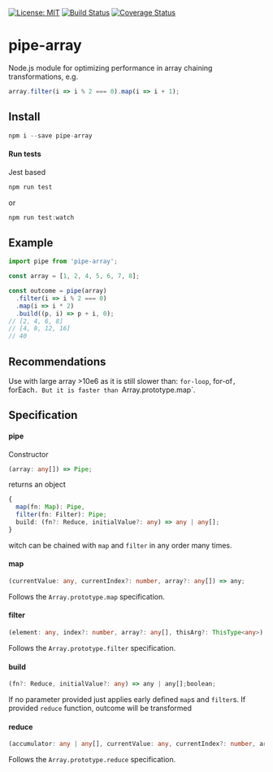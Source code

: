 [![License: MIT](https://img.shields.io/badge/License-MIT-yellow.svg)](https://opensource.org/licenses/MIT)
[![Build Status](https://travis-ci.org/abproject/pipe-array.svg?branch=master)](https://travis-ci.org/abproject/pipe-array)
[![Coverage Status](https://coveralls.io/repos/github/abproject/pipe-array/badge.svg?branch=master)](https://coveralls.io/github/abproject/pipe-array?branch=master)

# pipe-array
Node.js module for optimizing performance in array chaining transformations, e.g.
```javascript
array.filter(i => i % 2 === 0).map(i => i + 1);
```

## Install
```javascript
npm i --save pipe-array
```
#### Run tests
Jest based
```javascript
npm run test
```
or
```javascript
npm run test:watch

```
## Example
```javascript
import pipe from 'pipe-array';

const array = [1, 2, 4, 5, 6, 7, 8];

const outcome = pipe(array)
  .filter(i => i % 2 === 0)
  .map(i => i * 2)
  .build((p, i) => p + i, 0);
// [2, 4, 6, 8]
// [4, 8, 12, 16]
// 40
```

## Recommendations
Use with large array >10e6 as it is still slower than: `for-loop`, for-of`, `forEach`. But it is faster than `Array.prototype.map`.

## Specification
#### pipe
Constructor
```typescript
(array: any[]) => Pipe;
```
returns an object
```typescript
{
  map(fn: Map): Pipe,
  filter(fn: Filter): Pipe;
  build: (fn?: Reduce, initialValue?: any) => any | any[];
}
```
witch can be chained with `map` and `filter` in any order many times.
#### map
```typescript
(currentValue: any, currentIndex?: number, array?: any[]) => any;
```
Follows the `Array.prototype.map` specification.
#### filter
```typescript
(element: any, index?: number, array?: any[], thisArg?: ThisType<any>) => boolean;
```
Follows the `Array.prototype.filter` specification.
#### build
```typescript
(fn?: Reduce, initialValue?: any) => any | any[];boolean;
```
If no parameter provided just applies early defined `map`s and `filter`s.
If provided `reduce` function, outcome will be transformed

#### reduce
```typescript
(accumulator: any | any[], currentValue: any, currentIndex?: number, array?: any[])
```
Follows the `Array.prototype.reduce` specification.
